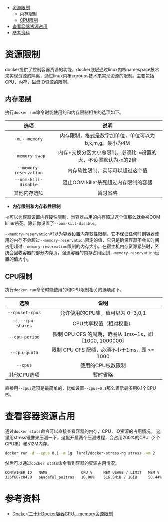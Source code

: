 - [资源限制](#资源限制)
  - [内存限制](#内存限制)
  - [CPU限制](#cpu限制)
- [查看容器资源占用](#查看容器资源占用)
- [参考资料](#参考资料)

# 资源限制

docker提供了控制容器资源的功能。docker底层通过linux内核namespace技术来实现资源的隔离，通过linux内核cgroups技术来实现资源的限制。主要包括CPU，内存，磁盘IO资源的限制。

## 内存限制

执行`docker run`命令时能使用的和内存限制相关的选项如下。

| 选项 | 说明 |
| :--: | :--: |
| `-m,--memory` | 内存限制，格式是数字加单位，单位可以为 b,k,m,g。最小为4M |
| `--memory-swap` | 内存+交换分区大小总限制。必须比`-m`设置的大，不设置默认为`-m`的2倍 |
| `--memory-reservation` | 内存软性限制，实际可以超过这个值 |
| `--oom-kill-disable` | 阻止OOM killer杀死超过内存限制的容器 |
| 其他内存选项 | 暂时省略 |

- **内存限制和内存软性限制**

`-m`可以为容器设置内存硬性限制，当容器占用的内存超过这个值那么就会被OOM killer杀死。除非你设置了`--oom-kill-disable`。

`--memory-reservation`可以为容器设置内存软性限制，它不保证任何时刻容器使用的内存不会超过`--memory-reservation`限定的值，它只是确保容器不会长时间占用超过`--memory-reservation`限制的内存大小。在宿主机内存资源紧张时，系统会回收容器的部分内存页，强迫容器的内存占用回到`--memory-reservation`设置的值大小。

## CPU限制

执行`docker run`命令时能使用的和CPU限制相关的选项如下。

| 选项 | 说明 |
| :--: | :--: |
| `--cpuset-cpus` | 允许使用的CPU集，值可以为 0-3,0,1 |
| `-c,--cpu-shares` | CPU共享权值（相对权重） |
| `--cpu-period` | 限制 CPU CFS 的周期，范围从 1ms~1s，即[1000, 1000000] |
| `--cpu-quota` | 限制 CPU CFS 配额，必须不小于1ms，即 >= 1000 |
| `--cpus` | 使用的CPU核数限制 |
| 其他CPU选项 | 暂时省略 |

直接用`--cpus`选项是最简单的，比如设置`--cpus=0.1`那么表示最多用0.1个CPU核。

# 查看容器资源占用

通过`docker stats`命令可以直接查看容器的内存，CPU，IO资源的占用情况。
这里用stress镜像来压测一下，这里开启两个压测进程，会占用200%的CPU（2个CPU核）和512M内存。

```bash
docker run -d --cpus 0.1 -m 1g  lorel/docker-stress-ng stress -vm 2
```

然后可以通过`docker stats`命令看到容器的资源占用情况。

```bash
CONTAINER ID   NAME               CPU %     MEM USAGE / LIMIT   MEM %     NET I/O       BLOCK I/O    PIDS
326f607c0420   peaceful_poitras   10.00%    516.5MiB / 1GiB     50.44%    3.98kB / 0B   668kB / 0B   5
```


# 参考资料

- [Docker(二十)-Docker容器CPU、memory资源限制](https://www.cnblogs.com/zhuochong/p/9728383.html)

